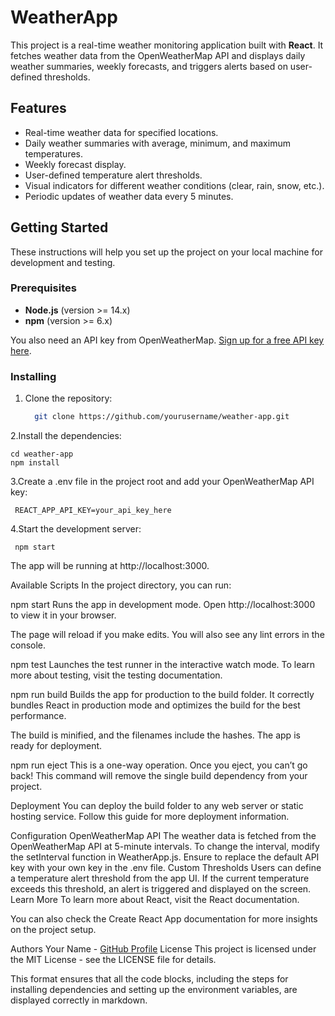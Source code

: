 # WeatherApp

This project is a real-time weather monitoring application built with **React**. It fetches weather data from the OpenWeatherMap API and displays daily weather summaries, weekly forecasts, and triggers alerts based on user-defined thresholds.

## Features
- Real-time weather data for specified locations.
- Daily weather summaries with average, minimum, and maximum temperatures.
- Weekly forecast display.
- User-defined temperature alert thresholds.
- Visual indicators for different weather conditions (clear, rain, snow, etc.).
- Periodic updates of weather data every 5 minutes.

## Getting Started

These instructions will help you set up the project on your local machine for development and testing.

### Prerequisites

- **Node.js** (version >= 14.x)
- **npm** (version >= 6.x)

You also need an API key from OpenWeatherMap. [Sign up for a free API key here](https://openweathermap.org/api).

### Installing
1. Clone the repository:

   ```bash
     git clone https://github.com/yourusername/weather-app.git
2.Install the dependencies:

    
    cd weather-app
    npm install
 
 
3.Create a .env file in the project root and add your OpenWeatherMap API key:

     
     REACT_APP_API_KEY=your_api_key_here
 
 
4.Start the development server:

 
     npm start
The app will be running at http://localhost:3000.

Available Scripts
In the project directory, you can run:

npm start
Runs the app in development mode.
Open http://localhost:3000 to view it in your browser.

The page will reload if you make edits.
You will also see any lint errors in the console.

npm test
Launches the test runner in the interactive watch mode.
To learn more about testing, visit the testing documentation.

npm run build
Builds the app for production to the build folder.
It correctly bundles React in production mode and optimizes the build for the best performance.

The build is minified, and the filenames include the hashes.
The app is ready for deployment.

npm run eject
This is a one-way operation. Once you eject, you can’t go back! This command will remove the single build dependency from your project.

Deployment
You can deploy the build folder to any web server or static hosting service. Follow this guide for more deployment information.

Configuration
OpenWeatherMap API
The weather data is fetched from the OpenWeatherMap API at 5-minute intervals. To change the interval, modify the setInterval function in WeatherApp.js.
Ensure to replace the default API key with your own key in the .env file.
Custom Thresholds
Users can define a temperature alert threshold from the app UI. If the current temperature exceeds this threshold, an alert is triggered and displayed on the screen.
Learn More
To learn more about React, visit the React documentation.

You can also check the Create React App documentation for more insights on the project setup.

Authors
Your Name - [GitHub Profile](https://github.com/karthikguna2996)
License
This project is licensed under the MIT License - see the LICENSE file for details.

This format ensures that all the code blocks, including the steps for installing dependencies and setting up the environment variables, are displayed correctly in markdown.


